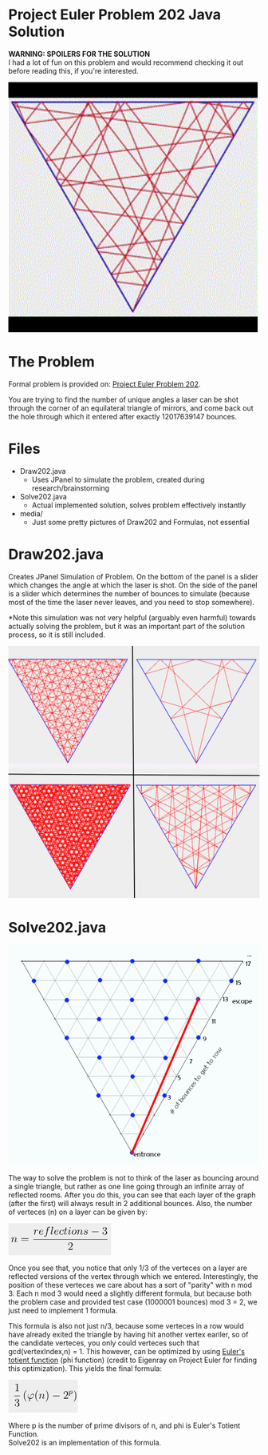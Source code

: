 # Project Euler Problem 202 Java Solution
<p><b>WARNING: SPOILERS FOR THE SOLUTION</b> <br> I had a lot of fun on this problem and would recommend checking it out before reading this, if you're interested.</p>
<img src="media/LaserSim.gif" width="500" />
  
# The Problem
<p>Formal problem is provided on: <a href="https://projecteuler.net/problem=202">Project Euler Problem 202</a>.</p>
<p>You are trying to find the number of unique angles a laser can be shot through the corner of an equilateral triangle of mirrors, and come back out the hole through which it entered after exactly 12017639147 bounces.</p>

# Files
- Draw202.java
    - Uses JPanel to simulate the problem, created during research/brainstorming 
- Solve202.java
    - Actual implemented solution, solves problem effectively instantly 
- media/
    - Just some pretty pictures of Draw202 and Formulas, not essential 

# Draw202.java
<p>Creates JPanel Simulation of Problem. On the bottom of the panel is a slider which changes the angle at which the laser is shot. On the side of the panel is a slider which determines the number of bounces to simulate (because most of the time the laser never leaves, and you need to stop somewhere).</p>
<p>*Note this simulation was not very helpful (arguably even harmful) towards actually solving the problem, but it was an important part of the solution process, so it is still included.</p>
<img src="media/LaserExample.png"/>

# Solve202.java
<img src="media/TriangleGrid.png" />
<p>The way to solve the problem is not to think of the laser as bouncing around a single triangle, but rather as one line going through an infinite array of reflected rooms. After you do this, you can see that each layer of the graph (after the first) will always result in 2 additional bounces. Also, the number of verteces (n) on a layer can be given by:</p>
<img src="media/nDefinition.png" />
<p>Once you see that, you notice that only 1/3 of the verteces on a layer are reflected versions of the vertex through which we entered. Interestingly, the position of these verteces we care about has a sort of "parity" with n mod 3. Each n mod 3 would need a slightly different formula, but because both the problem case and provided test case (1000001 bounces) mod 3 = 2, we just need to implement 1 formula.</p>
<p>This formula is also not just n/3, because some verteces in a row would have already exited the triangle by having hit another vertex eariler, so of the candidate verteces, you only could verteces such that gcd(vertexIndex,n) = 1. This however, can be optimized by using <a href="https://en.wikipedia.org/wiki/Euler%27s_totient_function">Euler's totient function</a> (phi function) (credit to Eigenray on Project Euler for finding this optimization). This yields the final formula: </p>
<img src="media/ReflectionFunction.png" />
<p>Where p is the number of prime divisors of n, and phi is Euler's Totient Function. <br> Solve202 is an implementation of this formula.</p>


